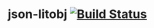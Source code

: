 # json-litobj [![Build Status](https://travis-ci.org/jonathankochems/json-litobj.svg)](https://travis-ci.org/jonathankochems/json-litobj)